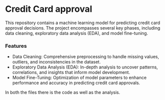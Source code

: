 # Credit Card approval
This repository contains a machine learning model for predicting credit card approval decisions. The project encompasses several key phases, including data cleaning, exploratory data analysis (EDA), and model fine-tuning.

### Features
- Data Cleaning: Comprehensive preprocessing to handle missing values, outliers, and inconsistencies in the dataset.
- Exploratory Data Analysis (EDA): In-depth analysis to uncover patterns, correlations, and insights that inform model development.
- Model Fine-Tuning: Optimization of model parameters to enhance performance and accuracy in predicting credit card approvals.

In both the files there is the code as well as the analysis.
